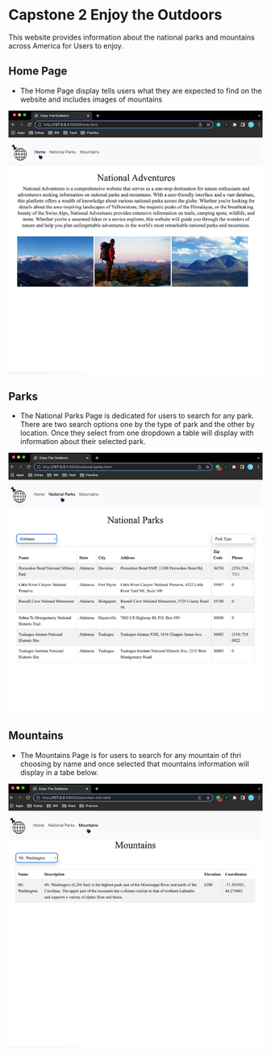# Capstone 2 Enjoy the Outdoors

This website provides information about the national parks and mountains across America for Users to enjoy.

## Home Page

- The Home Page display tells users what they are expected to find on the website and includes images of mountains

![image of home page](./screenshots/home-page-cap2.png)

## Parks

- The National Parks Page is dedicated for users to search for any park. There are two search options one by the type of park and the other by location. Once they select from one dropdown a table will display with information about their selected park.

![image of parks page](./screenshots/parks-page-cap2.png)

## Mountains

- The Mountains Page is for users to search for any mountain of thri choosing by name and once selected that mountains information will display in a tabe below.

![image of mountains page](./screenshots/mountains-page-cap2.png)
